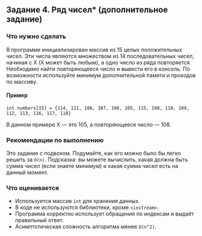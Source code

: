 ﻿## Задание 4. Ряд чисел* (дополнительное задание)
### Что нужно сделать
В программе инициализирован массив из 15 целых положительных чисел. Эти числа являются множеством из 14 последовательных чисел, начиная с Х (Х может быть любым), а одно число из ряда повторяется. Необходимо найти повторяющееся число и вывести его в консоль. По возможности используйте минимум дополнительной памяти и проходов по массиву.

#### Пример
```
int numbers[15] = {114, 111, 106, 107, 108, 105, 115, 108, 110, 109, 112, 113, 116, 117, 118} 
```
В данном примере Х — это 105, а повторяющееся число — 108.


### Рекомендации по выполнению
Это задание с подвохом. Подумайте, как его можно было бы легко решить за `O(n)`. Подсказка: вы можете вычислить, какая должна быть сумма чисел (если знаете минимум) и какая сумма чисел есть на данный момент.

### Что оценивается
- Используется массив `int` для хранения данных.
- В коде не используются библиотеки, кроме `<iostream>`.
- Программа корректно использует обращения по индексам и выдаёт правильный ответ.
- Асимптотическая сложность алгоритма менее `O(n^2)`.